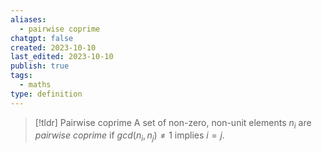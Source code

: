 ```yaml
---
aliases:
  - pairwise coprime
chatgpt: false
created: 2023-10-10
last_edited: 2023-10-10
publish: true
tags:
  - maths
type: definition
---
```

>[!tldr] Pairwise coprime
>A set of non-zero, non-unit elements $n_i$ are *pairwise coprime* if $gcd(n_i,n_j) \not = 1$ implies $i = j$.

